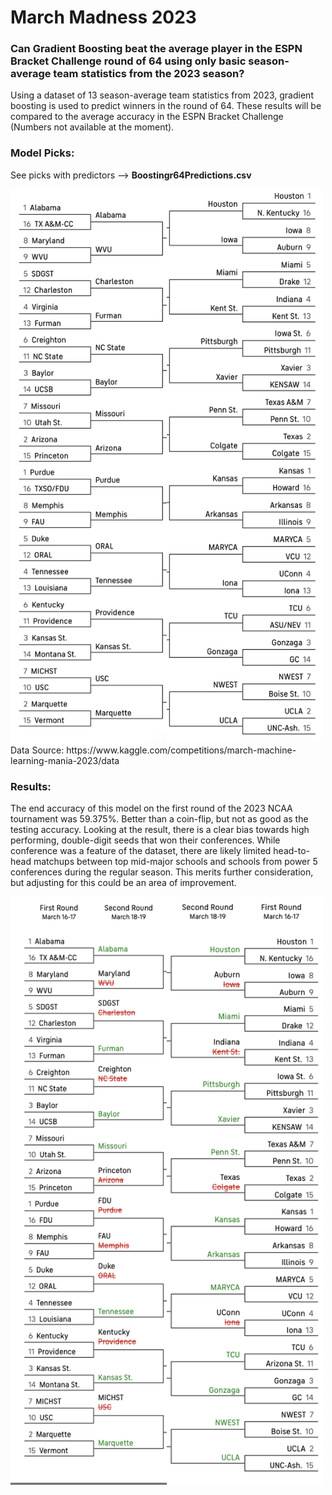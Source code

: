 # March Madness 2023
### Can Gradient Boosting beat the average player in the ESPN Bracket Challenge round of 64 using only basic season-average team statistics from the 2023 season? 


Using a dataset of 13 season-average team statistics from 2023, gradient boosting is used to predict winners in the round of 64. These results will be compared to the average accuracy in the ESPN Bracket Challenge (Numbers not available at the moment). 

### Model Picks:

See picks with predictors -->  **Boostingr64Predictions.csv**

<div style="display: flex;">
<img src="images/left-bracket.png" alt="alt text" style="width:250px;"/>
<img src="images/right-bracket.png" alt="alt text" style="width:250px;"/>
</div>
Data Source: https://www.kaggle.com/competitions/march-machine-learning-mania-2023/data


### Results:
The end accuracy of this model on the first round of the 2023 NCAA tournament was 59.375%. Better than a coin-flip, but not as good as the testing accuracy. 
Looking at the result, there is a clear bias towards high performing, double-digit seeds that won their conferences. While conference was a feature of the dataset, there are likely limited head-to-head matchups between top mid-major schools and schools from power 5 conferences during the regular season. This merits further consideration, but adjusting for this could be an area of improvement. 



<div style="display: flex;">
<img src="images/left-bracket-results.png" alt="alt text" style="width:250px;"/>
<img src="images/right-bracket-results.png" alt="alt text" style="width:250px;"/>
</div>